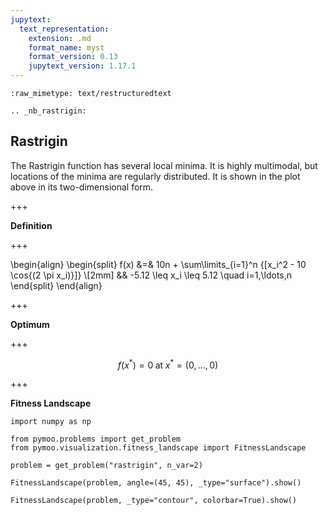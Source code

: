 ```yaml
---
jupytext:
  text_representation:
    extension: .md
    format_name: myst
    format_version: 0.13
    jupytext_version: 1.17.1
---
```


```{raw-cell}
:raw_mimetype: text/restructuredtext

.. _nb_rastrigin:
```

## Rastrigin

The Rastrigin function has several local minima. It is highly multimodal, but locations of the minima are regularly distributed. It is shown in the plot above in its two-dimensional form. 

+++

**Definition**

+++

\begin{align}
\begin{split}
f(x) &=& 10n + \sum\limits_{i=1}^n {[x_i^2 - 10 \cos{(2 \pi x_i)}]} \\[2mm]
&& -5.12 \leq x_i \leq 5.12 \quad i=1,\ldots,n
\end{split}
\end{align}

+++

**Optimum**

+++

$$f(x^*) = 0 \; \text{at} \; x^* = (0,\ldots,0) $$

+++

**Fitness Landscape**

```{code-cell} ipython3
import numpy as np

from pymoo.problems import get_problem
from pymoo.visualization.fitness_landscape import FitnessLandscape

problem = get_problem("rastrigin", n_var=2)

FitnessLandscape(problem, angle=(45, 45), _type="surface").show()
```

```{code-cell} ipython3
FitnessLandscape(problem, _type="contour", colorbar=True).show()
```
